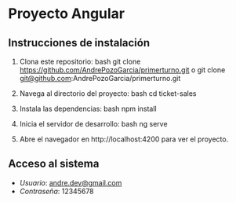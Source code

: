 # Proyecto Angular

## Instrucciones de instalación

1. Clona este repositorio:
   bash
   git clone https://github.com/AndrePozoGarcia/primerturno.git o git clone git@github.com:AndrePozoGarcia/primerturno.git
   

2. Navega al directorio del proyecto:
   bash
   cd ticket-sales
   

3. Instala las dependencias:
   bash
   npm install
   

4. Inicia el servidor de desarrollo:
   bash
   ng serve
   

5. Abre el navegador en http://localhost:4200 para ver el proyecto.

## Acceso al sistema
- *Usuario*: andre.dev@gmail.com
- *Contraseña*: 12345678